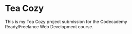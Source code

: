 Tea Cozy
========

This is my Tea Cozy project submission for the Codecademy Ready/Freelance Web Development course.
